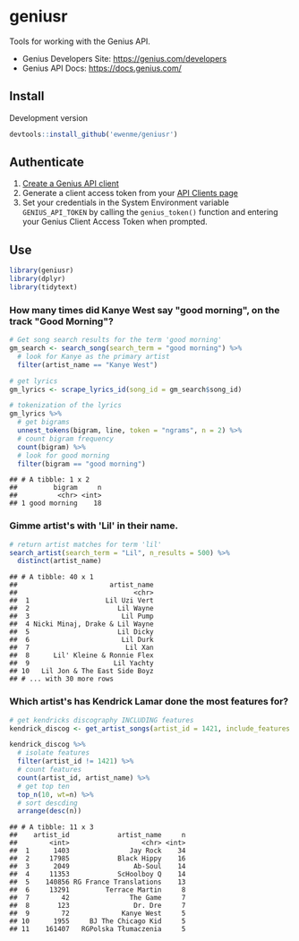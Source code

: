 geniusr
================

Tools for working with the Genius API.

-   Genius Developers Site: <https://genius.com/developers>
-   Genius API Docs: <https://docs.genius.com/>

Install
-------

Development version

``` r
devtools::install_github('ewenme/geniusr')
```

Authenticate
------------

1.  [Create a Genius API client](https://genius.com/api-clients/new)
2.  Generate a client access token from your [API Clients page](https://genius.com/api-clients)
3.  Set your credentials in the System Environment variable `GENIUS_API_TOKEN` by calling the `genius_token()` function and entering your Genius Client Access Token when prompted.

Use
---

``` r
library(geniusr)
library(dplyr)
library(tidytext)
```

### How many times did Kanye West say "good morning", on the track "Good Morning"?

``` r
# Get song search results for the term 'good morning'
gm_search <- search_song(search_term = "good morning") %>%
  # look for Kanye as the primary artist
  filter(artist_name == "Kanye West")

# get lyrics
gm_lyrics <- scrape_lyrics_id(song_id = gm_search$song_id)

# tokenization of the lyrics
gm_lyrics %>%
  # get bigrams
  unnest_tokens(bigram, line, token = "ngrams", n = 2) %>%
  # count bigram frequency
  count(bigram) %>%
  # look for good morning
  filter(bigram == "good morning")
```

    ## # A tibble: 1 x 2
    ##         bigram     n
    ##          <chr> <int>
    ## 1 good morning    18

### Gimme artist's with 'Lil' in their name.

``` r
# return artist matches for term 'lil'
search_artist(search_term = "Lil", n_results = 500) %>% 
  distinct(artist_name)
```

    ## # A tibble: 40 x 1
    ##                       artist_name
    ##                             <chr>
    ##  1                   Lil Uzi Vert
    ##  2                      Lil Wayne
    ##  3                       Lil Pump
    ##  4 Nicki Minaj, Drake & Lil Wayne
    ##  5                      Lil Dicky
    ##  6                       Lil Durk
    ##  7                        Lil Xan
    ##  8      Lil' Kleine & Ronnie Flex
    ##  9                     Lil Yachty
    ## 10   Lil Jon & The East Side Boyz
    ## # ... with 30 more rows

### Which artist's has Kendrick Lamar done the most features for?

``` r
# get kendricks discography INCLUDING features
kendrick_discog <- get_artist_songs(artist_id = 1421, include_features = TRUE)

kendrick_discog %>%
  # isolate features
  filter(artist_id != 1421) %>%
  # count features
  count(artist_id, artist_name) %>%
  # get top ten
  top_n(10, wt=n) %>%
  # sort descding
  arrange(desc(n))
```

    ## # A tibble: 11 x 3
    ##    artist_id            artist_name     n
    ##        <int>                  <chr> <int>
    ##  1      1403               Jay Rock    34
    ##  2     17985            Black Hippy    16
    ##  3      2049                Ab-Soul    14
    ##  4     11353            ScHoolboy Q    14
    ##  5    140856 RG France Translations    13
    ##  6     13291         Terrace Martin     8
    ##  7        42               The Game     7
    ##  8       123                Dr. Dre     7
    ##  9        72             Kanye West     5
    ## 10      1955     BJ The Chicago Kid     5
    ## 11    161407   RGPolska Tłumaczenia     5
